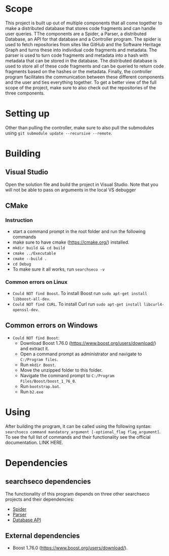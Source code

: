 # Scope
This project is built up out of multiple components that all come together to make a distributed database that stores code fragments and can handle user queries. TThe components are a Spider, a Parser, a distributed Database, an API for that database and a Controller program. The spider is used to fetch repositories from sites like GitHub and the Software Heritage Graph and turns these into individual code fragments and metadata. The parser is used to turn code fragments and metadata into a hash with metadata that can be stored in the database. The distributed database is used to store all of these code fragments and can be queried to return code fragments based on the hashes or the metadata. Finally, the controller program facilitates the communication between these different components and the user and ties everything together.
To get a better view of the full scope of the project, make sure to also check out the repositories of  the three components.

# Setting up
Other than pulling the controller, make sure to also pull the submodules using `git submodule update --recursive --remote`. 
# Building

## Visual Studio
Open the solution file and build the project in Visual Studio. Note that you will not be able to pass on arguments in the local VS debugger

## CMake

### Instruction
- start a command prompt in the root folder and run the following commands
- make sure to have cmake (https://cmake.org/) installed.
- `mkdir build && cd build`
- `cmake ../Executable`
- `cmake --build .`
- `cd Debug`
- To make sure it all works, run `searchseco -v`
### Common errors on Linux
- `Could NOT find Boost`. To install Boost run `sudo apt-get install libboost-all-dev`.
- `Could NOT find CURL`. To install Curl run `sudo apt-get install libcurl4-openssl-dev`.

## Common errors on Windows
- `Could NOT find Boost`:
   - Download Boost 1.76.0 (https://www.boost.org/users/download/) and extract it. 
   - Open a command prompt as administrator and navigate to `C:/Program files`.
   - Run `mkdir Boost`.
   - Move the unzipped folder to this folder.
   - Navigate the command prompt to `C:/Program Files/Boost/boost_1_76_0`.
   - Run `bootstrap.bat`.
   - Run `b2.exe`

# Using
After building the program, it can be called using the following syntax: `searchseco command mandatory_argument [-optional_flag flag_argument]`. To see the full list of commands and their functionality see the official documentation. LINK HERE.

# Dependencies

## searchseco dependencies
The functionality of this program depends on three other searchseco projects and their dependencies:
- [Spider](https://git.science.uu.nl/searchseco/spider)
- [Parser](https://git.science.uu.nl/searchseco/parser)
- [Database API](https://git.science.uu.nl/searchseco/database-api)

## External dependencies
- Boost 1.76.0 (https://www.boost.org/users/download/). 
